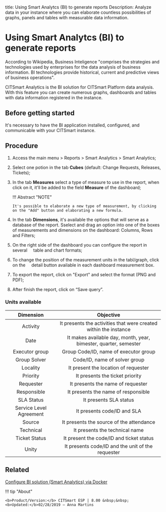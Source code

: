 title: Using Smart Analytcs (BI) to generate reports
Description: Analyze data in your instance where you can elaborate countless possibilities of graphs, panels and tables with measurable data information.
# Using Smart Analytcs (BI) to generate reports

According to Wikipedia, Business Inteligence "comprises the strategies and 
technologies used by enterprises for the data analysis of business information. 
BI technologies provide historical, current and predictive views of business 
operations".

CITSmart Analytics is the BI solution for CITSmart Platform data analysis.
With this feature you can create numerous graphs, dashboards and tables with
data information registered in the instance.

Before getting started
----------------

It's necessary to have the BI application installed, configured, and communicable 
with your CITSmart instance.

Procedure
------------

1.  Access the main menu \> Reports
    \> Smart Analytics \> Smart Analytics;

2.  Select one potion in the tab **Cubes** (default: Change Requests, Releases,
    Tickets);

3.  In the tab **Measures** select a type of measure to use in the report, when
    click on  it, it'll be added to the field **Measure** of the dashboard;


    !!! Abstract "NOTE"

        It's possible to elaborate a new type of measurement, by clicking on the "Add" button and elaborating a new formula.
        
    
1.  In the tab **Dimensions**, it's available the options that will serve as a database
    of the report. Sselect and drag an option into one of the boxes of measurements and 
    dimensions on the dashboard: Columns, Rows and Filters;

2.  On the right side of the dashboard you can configure the report in several
    table and chart formats;

3.  To change the position of the measurement units in the tabl/graph, click on the
    detail button available in each dashboard measurement box.

4.  To export the report, click on "Export" and select the format (PNG and PDF);

5.  After finish the report, click on “Save query”.



### Units available

|             Dimension           |                                      Objective                                    |
|:-------------------------------:|:---------------------------------------------------------------------------------:|
|             Activity            |            It presents the activities that were created within the instance       |
|               Date              |          It makes available day, month, year, bimester, quarter, semester         |
|          Executor group         |                        Group Code/ID, name of executor group                      |
|           Group Solver          |                           Code/ID, name of solver group                           |
|             Locality            |                        It present the location of requester                       |
|             Priority            |                          It presents the ticket priority                          |
|            Requester            |                         It presents the name of requester                         |
|           Responsible           |                          It presents the name of responsible                      |
|            SLA Status           |                               It presents SLA status                              |
|    Service Level   Agreement    |                              It presents code/ID and SLA                          |
|              Source             |                      It presents the source of the attendance                     |
|            Technical            |                          It presents the technical name                           |
|          Ticket Status          |                     It present the code/ID and ticket status                      |
|              Unity              |                   It presents code/ID and the unit of the requester               |



Related
-----------

[Configure BI solution (Smart Analytics) via Docker](/en-us/citsmart-esp-8/additional-features/smart-analytics/install-bi-docker.html)


!!! tip "About"

    <b>Product/Version:</b> CITSmart ESP | 8.00 &nbsp;&nbsp;
    <b>Updated:</b>02/28/2019 – Anna Martins
